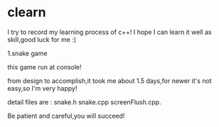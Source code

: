 # clearn
I try to record my learning process of c++!
I hope I can learn it well as skill,good luck for me :)

1.snake game

this game run at console!

from design to accomplish,it took me about 1.5 days,for newer it's not easy,so I'm very happy!

detail files are : snake.h snake.cpp screenFlush.cpp.

Be patient and careful,you will succeed!
